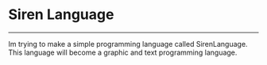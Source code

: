 # Siren Language

---

Im trying to make a simple programming language called SirenLanguage.
This language will become a graphic and text programming language.